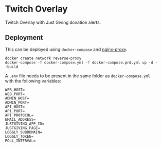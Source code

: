 # Twitch Overlay

Twitch Overlay with Just Giving donation alerts.

## Deployment

This can be deployed using `docker-compose` and [nginx-proxy](https://github.com/rshackleton/nginx-proxy).

```
docker create network reverse-proxy
docker-compose -f docker-compose.yml -f docker-compose.prd.yml up -d --build
```

A `.env` file needs to be present in the same folder as `docker-compose.yml` with the following variables:

```
WEB_HOST=
WEB_PORT=
ADMIN_HOST=
ADMIN_PORT=
API_HOST=
API_PORT=
API_PROTOCOL=
EMAIL_ADDRESS=
JUSTGIVING_APP_ID=
JUSTGIVING_PAGE=
LOGGLY_SUBDOMAIN=
LOGGLY_TOKEN=
POLL_INTERVAL=
```

